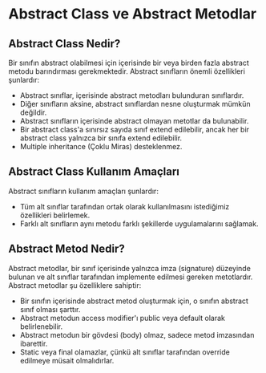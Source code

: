 # Abstract Class ve Abstract Metodlar

## Abstract Class Nedir?

Bir sınıfın abstract olabilmesi için içerisinde bir veya birden fazla abstract metodu barındırması gerekmektedir. Abstract sınıfların önemli özellikleri şunlardır:

- Abstract sınıflar, içerisinde abstract metodları bulunduran sınıflardır.
- Diğer sınıfların aksine, abstract sınıflardan nesne oluşturmak mümkün değildir.
- Abstract sınıfların içerisinde abstract olmayan metotlar da bulunabilir.
- Bir abstract class'a sınırsız sayıda sınıf extend edilebilir, ancak her bir abstract class yalnızca bir sınıfa extend edilebilir.
- Multiple inheritance (Çoklu Miras) desteklenmez.

## Abstract Class Kullanım Amaçları

Abstract sınıfların kullanım amaçları şunlardır:

- Tüm alt sınıflar tarafından ortak olarak kullanılmasını istediğimiz özellikleri belirlemek.
- Farklı alt sınıfların aynı metodu farklı şekillerde uygulamalarını sağlamak.

## Abstract Metod Nedir?

Abstract metodlar, bir sınıf içerisinde yalnızca imza (signature) düzeyinde bulunan ve alt sınıflar tarafından implemente edilmesi gereken metotlardır. Abstract metodlar şu özelliklere sahiptir:

- Bir sınıfın içerisinde abstract metod oluşturmak için, o sınıfın abstract sınıf olması şarttır.
- Abstract metodun access modifier'ı public veya default olarak belirlenebilir.
- Abstract metodun bir gövdesi (body) olmaz, sadece metod imzasından ibarettir.
- Static veya final olamazlar, çünkü alt sınıflar tarafından override edilmeye müsait olmalıdırlar.
